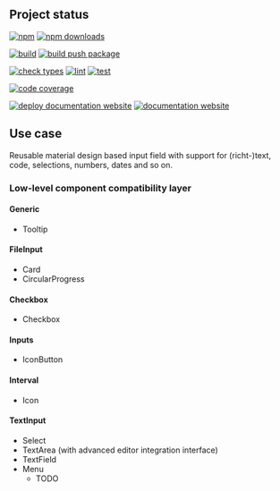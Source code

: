 <!-- !/usr/bin/env markdown
-*- coding: utf-8 -*-
region header
Copyright Torben Sickert (info["~at~"]torben.website) 16.12.2012

License
-------

This library written by Torben Sickert stand under a creative commons naming
3.0 unported license. See https://creativecommons.org/licenses/by/3.0/deed.de
endregion -->

Project status
--------------

[![npm](https://img.shields.io/npm/v/react-input-material?color=%23d55e5d&label=npm%20package%20version&logoColor=%23d55e5d&style=for-the-badge)](https://www.npmjs.com/package/react-input-material)
[![npm downloads](https://img.shields.io/npm/dy/react-input-material.svg?style=for-the-badge)](https://www.npmjs.com/package/react-input-material)

[![build](https://img.shields.io/github/actions/workflow/status/thaibault/react-input-material/build.yaml?style=for-the-badge)](https://github.com/thaibault/react-input-material/actions/workflows/build.yaml)
[![build push package](https://img.shields.io/github/actions/workflow/status/thaibault/react-input-material/build-package-and-push.yaml?label=build%20push%20package&style=for-the-badge)](https://github.com/thaibault/react-input-material/actions/workflows/build-package-and-push.yaml)

[![check types](https://img.shields.io/github/actions/workflow/status/thaibault/react-input-material/check-types.yaml?label=check%20types&style=for-the-badge)](https://github.com/thaibault/react-input-material/actions/workflows/check-types.yaml)
[![lint](https://img.shields.io/github/actions/workflow/status/thaibault/react-input-material/lint.yaml?label=lint&style=for-the-badge)](https://github.com/thaibault/react-input-material/actions/workflows/lint.yaml)
[![test](https://img.shields.io/github/actions/workflow/status/thaibault/react-input-material/test-coverage-report.yaml?label=test&style=for-the-badge)](https://github.com/thaibault/react-input-material/actions/workflows/test-coverage-report.yaml)

[![code coverage](https://img.shields.io/coverallsCoverage/github/thaibault/react-input-material?label=code%20coverage&style=for-the-badge)](https://coveralls.io/github/thaibault/react-input-material)

[![deploy documentation website](https://img.shields.io/github/actions/workflow/status/thaibault/react-input-material/deploy-documentation-website.yaml?label=deploy%20documentation%20website&style=for-the-badge)](https://github.com/thaibault/react-input-material/actions/workflows/deploy-documentation-website.yaml)
[![documentation website](https://img.shields.io/website-up-down-green-red/https/torben.website/react-input-material.svg?label=documentation-website&style=for-the-badge)](https://torben.website/react-input-material)

Use case
--------

Reusable material design based input field with support for (richt-)text, code,
selections, numbers, dates and so on.

### Low-level component compatibility layer

#### Generic

- Tooltip

#### FileInput

- Card
- CircularProgress

#### Checkbox

- Checkbox

#### Inputs

- IconButton

#### Interval

- Icon

#### TextInput

- Select
- TextArea (with advanced editor integration interface)
- TextField
- Menu
  - TODO
